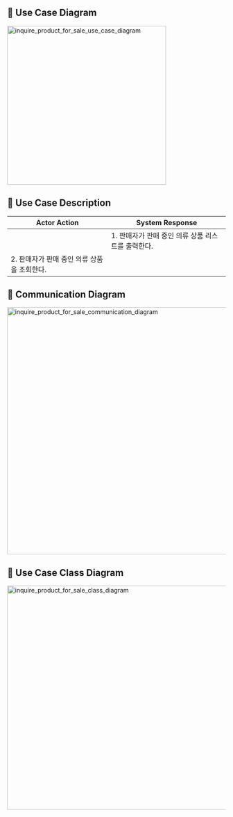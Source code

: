 ## 📌 Use Case Diagram
<img width="366" alt="inquire_product_for_sale_use_case_diagram" src="https://user-images.githubusercontent.com/87361140/168265051-0d91ee94-1f73-4b9e-ac47-6d42dddb7b2a.png">

## 📌 Use Case Description
|Actor Action|System Response|
|---|---|
||1. 판매자가 판매 중인 의류 상품 리스트를 출력한다.|
|2. 판매자가 판매 중인 의류 상품을 조회한다.||


## 📌 Communication Diagram
<img width="569" alt="inquire_product_for_sale_communication_diagram" src="https://user-images.githubusercontent.com/87361140/168960982-afe8582e-cd30-4439-ae9a-b3a26d3fe6e9.png">

## 📌 Use Case Class Diagram
<img width="516" alt="inquire_product_for_sale_class_diagram" src="https://user-images.githubusercontent.com/87361140/168960984-5bd79897-5b6a-4542-8b7e-0b9297e96d00.png">

